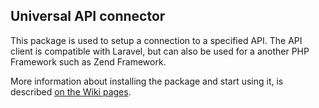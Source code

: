 ## Universal API connector

This package is used to setup a connection to a specified API. The API client is compatible with Laravel, but can also be used for a another PHP Framework such as Zend Framework.

More information about installing the package and start using it, is described [on the Wiki pages](https://bitbucket.org/theconceptstore/jwt-api-client/wiki/Home).